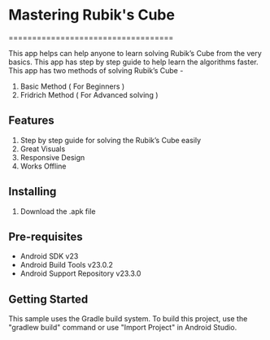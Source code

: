 # Mastering Rubik's Cube
===================================

This app helps can help anyone to learn solving Rubik’s Cube from the very basics. This app has step by step guide to help learn the algorithms faster. This app has two methods of solving Rubik’s Cube -

1) Basic Method ( For Beginners )
2) Fridrich Method ( For Advanced solving )

Features
--------------
1) Step by step guide for solving the Rubik’s Cube easily
2) Great Visuals
3) Responsive Design
4) Works Offline

Installing
----------
1) Download the .apk file

Pre-requisites
--------------

- Android SDK v23
- Android Build Tools v23.0.2
- Android Support Repository v23.3.0

Getting Started
---------------

This sample uses the Gradle build system. To build this project, use the
"gradlew build" command or use "Import Project" in Android Studio.
